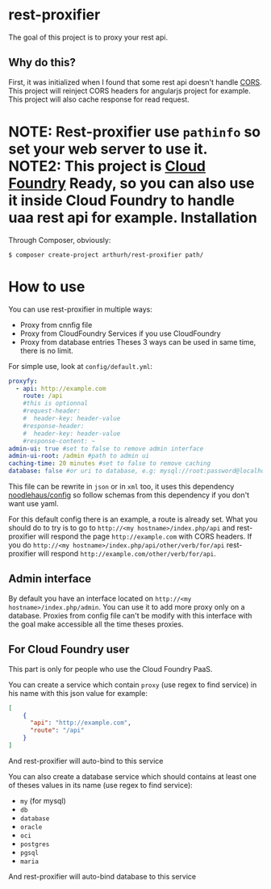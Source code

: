 rest-proxifier
==============

The goal of this project is to proxy your rest api.

Why do this?
-----------
First, it was initialized when I found that some rest api doesn't handle [CORS](http://en.wikipedia.org/wiki/Cross-origin_resource_sharing).
This project will reinject CORS headers for angularjs project for example.
This project will also cache response for read request.

**NOTE:** Rest-proxifier use `pathinfo` so set your web server to use it.
 **NOTE2:** This project is [Cloud Foundry](http://www.cloudfoundry.org/about/index.html) Ready, so you can also use it inside Cloud Foundry to handle uaa rest api for example.
Installation
=======

Through Composer, obviously:

```shell
$ composer create-project arthurh/rest-proxifier path/
```

How to use
==========
You can use rest-proxifier in multiple ways:
 - Proxy from cnnfig file
 - Proxy from CloudFoundry Services if you use CloudFoundry
 - Proxy from database entries
Theses 3 ways can be used in same time, there is no limit.

For simple use, look at `config/default.yml`:
```yaml
proxyfy:
  - api: http://example.com
    route: /api
    #this is optionnal
    #request-header:
    #  header-key: header-value
    #response-header:
    #  header-key: header-value
    #response-content: ~
admin-ui: true #set to false to remove admin interface
admin-ui-root: /admin #path to admin ui
caching-time: 20 minutes #set to false to remove caching
database: false #or uri to database, e.g: mysql://root:password@localhost/mydb or special uri for sqlite: sqlite:/path, this is optionnal
```
This file can be rewrite in `json` or in `xml` too, it uses this dependency [noodlehaus/config](https://github.com/noodlehaus/config) so follow schemas from this dependency if you don't want use yaml.

For this default config there is an example, a route is already set.
What you should do to try is to go to `http://<my hostname>/index.php/api` and rest-proxifier will respond the page `http://example.com` with CORS headers.
If you do `http://<my hostname>/index.php/api/other/verb/for/api` rest-proxifier will respond `http://example.com/other/verb/for/api`.

Admin interface
---------------
By default you have an interface located on `http://<my hostname>/index.php/admin`.
You can use it to add more proxy only on a database.
Proxies from config file can't be modify with this interface with the goal make accessible all the time theses proxies.

For Cloud Foundry user
---------------------
This part is only for people who use the Cloud Foundry PaaS.

You can create a service which contain `proxy` (use regex to find service) in his name with this json value for example:
```json
[
    {
      "api": "http://example.com",
      "route": "/api"
    }
]
```
And rest-proxifier will auto-bind to this service

You can also create a database service which should contains at least one of theses values in its name (use regex to find service):
  - `my` (for mysql)
  - `db`
  - `database`
  - `oracle`
  - `oci`
  - `postgres`
  - `pgsql`
  - `maria`

And rest-proxifier will auto-bind database to this service